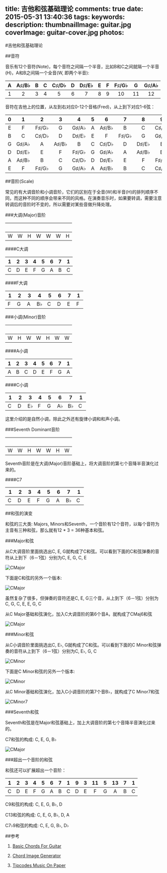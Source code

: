 title: 吉他和弦基础理论
comments: true
date: 2015-05-31 13:40:36
tags:
keywords:
description:
thumbnailImage: guitar.jpg
coverImage: guitar-cover.jpg
photos:
---

#吉他和弦基础理论

##音符

音乐有12个音符(Note)，每个音符之间隔一个半音，比如B和C之间就隔一个半音(H)，A和B之间隔一个全音(W, 即两个半音):

 A   |  A&#9839;/B&#9837;  |  B  |  C  |  C&#9839;/D&#9837;  |  D  | D&#9839;/E&#9837;  |  E  |  F  |  F&#9839;/G&#9837;  |  G  |  G&#9839;/A&#9837;
:---:|:-------------------:|:---:|:---:|:-------------------:|:---:|:------------------:|:---:|:---:|:-------------------:|:---:|:------------------:
 1   |      2              |  3  |  4  |              5      |  6  |          7         |  8  |  9  |          10         |  11 |         12
 
 音符在吉他上的位置，从左到右对应0-12个音格(Fred)，从上到下对应1-6弦：
 
0 |  1   |      2              |  3  |  4  |              5      |  6  |          7         |  8  |  9  |          10         |  11 
:---:|:-------------------:|:---:|:---:|:-------------------:|:---:|:------------------:|:---:|:---:|:-------------------:|:---:|:------------------:
E | F | F&#9839;/G&#9837; | G | G&#9839;/A&#9837; | A | A&#9839;/B&#9837; | B | C | C&#9839;/D&#9837; | D | D&#9839;/E&#9837; 
B | C | C&#9839;/D&#9837; | D | D&#9839;/E&#9837; | E | F | F&#9839;/G&#9837; | G | G&#9839;/A&#9837; | A | A&#9839;/B&#9837; 
G | G&#9839;/A&#9837; | A | A&#9839;/B&#9837; | B | C | C&#9839;/D&#9837; | D | D&#9839;/E&#9837; | E | F | F&#9839;/G&#9837; 
D | D&#9839;/E&#9837; | E | F | F&#9839;/G&#9837; | G | G&#9839;/A&#9837; | A | A&#9839;/B&#9837; | B | C | C&#9839;/D&#9837; 
A | A&#9839;/B&#9837;  | B | C | C&#9839;/D&#9837; | D | D&#9839;/E&#9837; | E | F | F&#9839;/G&#9837; | G | G&#9839;/A&#9837;
E | F | F&#9839;/G&#9837; | G | G&#9839;/A&#9837; | A | A&#9839;/B&#9837; | B | C | C&#9839;/D&#9837; | D | D&#9839;/E&#9837; 

##音阶(Scale)

常见的有大调音阶和小调音阶，它们的区别在于全音(W)和半音(H)的排列顺序不同，而这种不同的顺序会带来不同的风格。在演奏音乐时，如果要转调，需要注意转调后的音阶时不变的，所以需要对某些音做升降处理。

###大调(Major)音阶

&nbsp; | &nbsp; | &nbsp; | &nbsp; | &nbsp; | &nbsp; | &nbsp;
:---:|:---:|:---:|:---:|:---:|:---:|:---:
W | W | H | W | W | W | H 

####C大调

1 | 2| 3 | 4 | 5 | 6 | 7 | 1
:---:|:---:|:---:|:---:|:---:|:---:|:---:|:---:
C | D | E | F | G | A | B | C

####F大调

1 | 2| 3 | 4 | 5 | 6 | 7 | 1
:---:|:---:|:---:|:---:|:---:|:---:|:---:|:---:
F&nbsp; | G&nbsp; | A&nbsp; | B&#9837; | C&nbsp; | D&nbsp; | E&nbsp; | F&nbsp;

###小调(Minor)音阶

&nbsp; | &nbsp; | &nbsp; | &nbsp; | &nbsp; | &nbsp; | &nbsp;
:---:|:---:|:---:|:---:|:---:|:---:|:---:
W | H | W | W | H | W | W

####A小调

1 | 2| 3 | 4 | 5 | 6 | 7 | 1
:---:|:---:|:---:|:---:|:---:|:---:|:---:|:---:
A | B | C | D | E | F | G | A 

####C小调

1 | 2| 3 | 4 | 5 | 6 | 7 | 1
:---:|:---:|:---:|:---:|:---:|:---:|:---:|:---:
C&nbsp; | D&nbsp; | E&#9837;  | F&nbsp; | G&nbsp; | A&#9837; | B&#9837; | C&nbsp; 

这里介绍的是自然小调，除此之外还有旋律小调和和声小调。

###Seventh Dominant音阶

&nbsp; | &nbsp; | &nbsp; | &nbsp; | &nbsp; | &nbsp; | &nbsp;
:---:|:---:|:---:|:---:|:---:|:---:|:---:
W | W | H | W | W | H | W

Seventh音阶是在大调(Major)音阶基础上，将大调音阶的第七个音降半音演化过来的。

####C7

1 | 2| 3 | 4 | 5 | 6 | 7 | 1
:---:|:---:|:---:|:---:|:---:|:---:|:---:|:---:
C&nbsp; | D&nbsp; | E&nbsp; | F&nbsp; | G&nbsp; | A&nbsp; | B&#9837; | C&nbsp;

##和弦的演变

和弦的三大类: Majors, Minors和Seventh，一个音阶有12个音符，以每个音符为主音有三种和弦，那么就有12 * 3 = 36种基本和弦。

###Major和弦

从C大调音阶里面挑选出C, E, G就构成了C和弦。可以看到下面的C和弦弹奏的音符从上到下（6－1弦）分别为C, E, G, C, E

![CMajor](http://chordgenerator.net/Cmaj.png?p=x32010&f=-32-1-&s=3)

下面是C和弦的另外一个版本:

![CMajor](http://chordgenerator.net/Cmaj.png?p=8-10-10-9-8-8&f=134211&s=3)

虽然复杂了很多，但弹奏的音符还是C, E, G三个音，从上到下（6－1弦）分别为C, G, C, E, E, G, C

从C Major基础和弦演化，加入C大调音阶的第6个音A，就构成了CMaj6和弦

![CMajor](http://chordgenerator.net/Cmaj6.png?p=x35555&s=3)

###Minor和弦

从C小调音阶里面挑选出C, E&#9837;, G就构成了C和弦。可以看到下面的C Minor和弦弹奏的音符从上到下（6－1弦）分别为C, E&#9837;, G, C

![CMinor](http://chordgenerator.net/Cmin.png?p=x3101x&s=3)

下面是C Minor和弦的另外一个版本:

![CMinor](http://chordgenerator.net/Cmin.png?p=x35543&f=-13421&s=3)

从C Minor基础和弦演化，加入C小调音阶的第7个音B&#9837;，就构成了C Minor7和弦

![CMinor7](http://chordgenerator.net/Cmin7.png?p=x3131x&f=-3141-&s=3)

###Seventh和弦

Seventh和弦是在Major和弦基础上，加上大调音阶的第七个音降半音演化过来的。

C7和弦的构成: C, E, G, B&#9837;

![CMajor](http://chordgenerator.net/C7.png?p=x32310&f=-3241-&s=3)

###超出一个音阶的和弦

和弦还可以扩展超出一个音阶：

1 | 2| 3 | 4 | 5 | 6 | 7 | 1 | 9 | 3 | 11 | 5 | 13 | 7 | 1
:---:|:---:|:---:|:---:|:---:|:---:|:---:|:---:|:---:|:---:|:---:|:---:|:---:|:---:|:---:
C | D | E | F | G | A | B | C | D | E | F | G | A | B | C

C9和弦的构成: C, E, G, B&#9837;, D

C13和弦的构成: C, E, G, B&#9837;, D, A

C7&#9837;9和弦的构成: C, E, G, B&#9837;, D&#9837;

##参考

1. [Basic Chords For Guitar](http://www.amazon.com/BASIC-CHORDS-GUITAR-Basic-Series/dp/1860743633)  

2. [Chord Image Generator](http://einaregilsson.com/chord-image-generator/)

3. [Tipcodes Music On Paper](http://www.tipbook.com/index.php?option=com_content&view=article&id=83:tipcodes-music-on-paper&catid=85:tipcodes-en&lang=en&Itemid=527)
